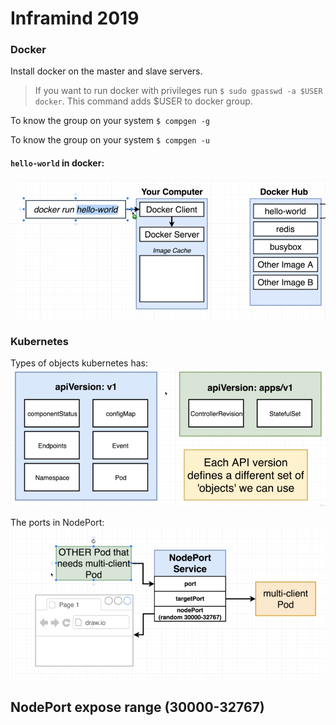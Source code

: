 # Inframind 2019
### Docker

Install docker on the master and slave servers.

> If you want to run docker with privileges run `$ sudo gpasswd -a $USER docker`. This command adds $USER to docker group.

To know the group on your system `$ compgen -g`

To know the group on your system `$ compgen -u` 

#### `hello-world` in docker:

![docker](https://github.com/ariG23498/inframind/blob/master/assets/docker.png)

### Kubernetes
Types of objects kubernetes has:
![types](https://github.com/ariG23498/inframind/blob/master/assets/types_of_objects.png)

The ports in NodePort:
![nodePort](https://github.com/ariG23498/inframind/blob/master/assets/nodePort.png)

## NodePort expose range (30000-32767)
